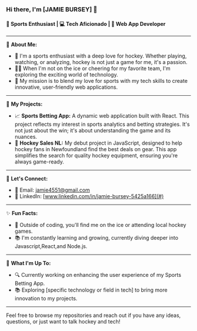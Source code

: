 ### Hi there, I'm [JAMIE BURSEY] 👋

#### 🏒 Sports Enthusiast | 💻 Tech Aficionado | 🚀 Web App Developer

---

🔭 **About Me:**
- 🌱 I'm a sports enthusiast with a deep love for hockey. Whether playing, watching, or analyzing, hockey is not just a game for me, it's a passion.
- 👨‍💻 When I'm not on the ice or cheering for my favorite team, I'm exploring the exciting world of technology.
- 🎯 My mission is to blend my love for sports with my tech skills to create innovative, user-friendly web applications.

---

🌟 **My Projects:**
- 📈 **Sports Betting App:** A dynamic web application built with React. This project reflects my interest in sports analytics and betting strategies. It's not just about the win; it's about understanding the game and its nuances.
- 🏒 **Hockey Sales NL:** My debut project in JavaScript, designed to help hockey fans in Newfoundland find the best deals on gear. This app simplifies the search for quality hockey equipment, ensuring you're always game-ready.

---

💬 **Let's Connect:**
- 📧 Email: [jamie4551@gmail.com](mailto:jamie4551@gmail.com)
- 🤝 LinkedIn: [www.linkedin.com/in/jamie-bursey-5425a166](#)

---

✨ **Fun Facts:**
- 🥅 Outside of coding, you'll find me on the ice or attending local hockey games. 
- 📚 I'm constantly learning and growing, currently diving deeper into Javascript,React,and Node.js.

---

📌 **What I'm Up To:**
- 🔍 Currently working on enhancing the user experience of my Sports Betting App.
- 📚 Exploring [specific technology or field in tech] to bring more innovation to my projects.

---

Feel free to browse my repositories and reach out if you have any ideas, questions, or just want to talk hockey and tech!

